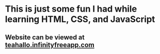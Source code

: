 # This is just some fun I had while learning HTML, CSS, and JavaScript
## Website can be viewed at [teahallo.infinityfreeapp.com](http://teahallo.infinityfreeapp.com)
